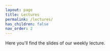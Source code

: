 ```yaml
---
layout: page
title: Lectures
permalink: /lectures/
has_children: false
nav_order: 2
---
```


Here you'll find the slides of our weekly lecture.
